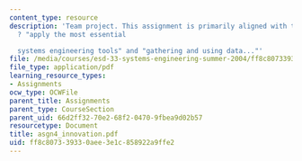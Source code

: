 ```yaml
---
content_type: resource
description: 'Team project. This assignment is primarily aligned with the objectives
  ? "apply the most essential

  systems engineering tools" and "gathering and using data..."'
file: /media/courses/esd-33-systems-engineering-summer-2004/ff8c807339330aee3e1c858922a9ffe2_asgn4_innovation.pdf
file_type: application/pdf
learning_resource_types:
- Assignments
ocw_type: OCWFile
parent_title: Assignments
parent_type: CourseSection
parent_uid: 66d2ff32-70e2-68f2-0470-9fbea9d02b57
resourcetype: Document
title: asgn4_innovation.pdf
uid: ff8c8073-3933-0aee-3e1c-858922a9ffe2
---
```

